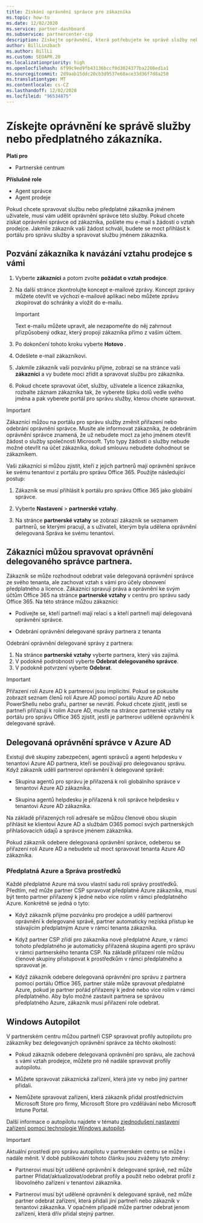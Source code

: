 ```yaml
---
title: Získání oprávnění správce pro zákazníka
ms.topic: how-to
ms.date: 12/02/2020
ms.service: partner-dashboard
ms.subservice: partnercenter-csp
description: Získejte oprávnění, která potřebujete ke správě služby nebo předplatného zákazníka jménem uživatele. Přečtěte si, jak se udělují, odvolají a spravují oprávnění.
author: BillLinzbach
ms.author: BillLi
ms.custom: SEOAPR.20
ms.localizationpriority: high
ms.openlocfilehash: 6f99c9ed9fb43136bccf0d3024377ba2208ed1a1
ms.sourcegitcommit: 2d9aab15ddc20cb3d9537e68ace33d36f7d8a250
ms.translationtype: MT
ms.contentlocale: cs-CZ
ms.lasthandoff: 12/02/2020
ms.locfileid: "96534875"
---
```

# <a name="obtain-permissions-to-manage-a-customers-service-or-subscription"></a>Získejte oprávnění ke správě služby nebo předplatného zákazníka.

**Platí pro**

- Partnerské centrum

**Příslušné role**

- Agent správce
- Agent prodeje

Pokud chcete spravovat službu nebo předplatné zákazníka jménem uživatele, musí vám udělit oprávnění správce této služby. Pokud chcete získat oprávnění správce od zákazníka, pošlete mu e-mail s žádostí o vztah prodejce. Jakmile zákazník vaši žádost schválí, budete se moct přihlásit k portálu pro správu služby a spravovat službu jménem zákazníka. 

## <a name="invite-a-customer-to-establish-a-reseller-relationship-with-you"></a>Pozvání zákazníka k navázání vztahu prodejce s vámi

1.  Vyberte **zákazníci** a potom zvolte **požádat o vztah prodejce**.

2.  Na další stránce zkontrolujte koncept e-mailové zprávy. Koncept zprávy můžete otevřít ve výchozí e-mailové aplikaci nebo můžete zprávu zkopírovat do schránky a vložit do e-mailu. 

    >[!IMPORTANT]
    >Text e-mailu můžete upravit, ale nezapomeňte do něj zahrnout přizpůsobený odkaz, který propojí zákazníka přímo z vaším účtem. 
    
3.  Po dokončení tohoto kroku vyberte **Hotovo** .

4.  Odešlete e-mail zákazníkovi.

5.  Jakmile zákazník vaši pozvánku přijme, zobrazí se na stránce vaši **zákazníci** a vy budete moci zřídit a spravovat službu pro zákazníka.

6.  Pokud chcete spravovat účet, služby, uživatele a licence zákazníka, rozbalte záznam zákazníka tak, že vyberete šipku dolů vedle svého jména a pak vyberete portál pro správu služby, kterou chcete spravovat.

>[!IMPORTANT]  
>Zákazníci můžou na portálu pro správu služby změnit přiřazení nebo odebrání oprávnění správce. Musíte ale informovat zákazníka, že odebráním oprávnění správce znamená, že už nebudete moct za jeho jménem otevřít žádost o služby společnosti Microsoft. Tyto typy žádostí o služby nebude možné otevřít na účet zákazníka, dokud smlouvu nebudete dohodnout se zákazníkem.

Vaši zákazníci si můžou zjistit, kteří z jejich partnerů mají oprávnění správce ke svému tenantovi z portálu pro správu Office 365. Použijte následující postup:

1. Zákazník se musí přihlásit k portálu pro správu Office 365 jako globální správce.

2. Vyberte **Nastavení**  >  **partnerské vztahy**.

3. Na stránce **partnerské vztahy** se zobrazí zákazník se seznamem partnerů, se kterými pracují, a s uživateli, kterým byla udělena oprávnění delegovaná Správa ke svému tenantovi.

## <a name="customers-can-manage-a-partners-delegated-admin-privileges"></a>Zákazníci můžou spravovat oprávnění delegovaného správce partnera. 

Zákazník se může rozhodnout odebrat vaše delegovaná oprávnění správce ze svého tenanta, ale zachovat vztah s vámi pro účely obnovení předplatného a licence. Zákazníci spravují práva a oprávnění ke svým účtům Office 365 na stránce **partnerské vztahy** v centru pro správu sady Office 365. Na této stránce můžou zákazníci:

- Podívejte se, kteří partneři mají relaci s a kteří partneři mají delegovaná oprávnění správce.

- Odebrání oprávnění delegované správy partnera z tenanta

Odebrání oprávnění delegované správy z partnera:

1. Na stránce **partnerské vztahy** vyberte partnera, který vás zajímá.
2. V podokně podrobností vyberte **Odebrat delegovaného správce**.
3. V podokně potvrzení vyberte **Odebrat**.

>[!IMPORTANT]  
>Přiřazení rolí Azure AD k partnerovi jsou implicitní. Pokud se pokusíte zobrazit seznam členů rolí Azure AD pomocí portálu Azure AD nebo PowerShellu nebo grafu, partner se nevrátí. Pokud chcete zjistit, jestli se partneři přiřazují k rolím Azure AD, musíte na stránce partnerské vztahy na portálu pro správu Office 365 zjistit, jestli je partnerovi udělené oprávnění k delegované správě.

## <a name="delegated-admin-privileges-in-azure-ad"></a>Delegovaná oprávnění správce v Azure AD 

Existují dvě skupiny zabezpečení, agenti správců a agenti helpdesku v tenantovi Azure AD partnera, kteří se používají pro delegovanou správu. Když zákazník udělí partnerovi oprávnění k delegované správě:

- Skupina agentů pro správu je přiřazená k roli globálního správce v tenantovi Azure AD zákazníka.

- Skupina agentů helpdesku je přiřazená k roli správce helpdesku v tenantovi Azure AD zákazníka.

Na základě přiřazených rolí adresáře se můžou členové obou skupin přihlásit ke klientovi Azure AD a službám O365 pomocí svých partnerských přihlašovacích údajů a správce jménem zákazníka.

Pokud zákazník odebere delegovaná oprávnění správce, odeberou se přiřazení rolí Azure AD a nebudete už moct spravovat tenanta Azure AD zákazníka.

### <a name="azure-subscriptions-and-resource-management"></a>Předplatná Azure a Správa prostředků

Každé předplatné Azure má svou vlastní sadu rolí správy prostředků. Předtím, než může partner CSP spravovat předplatné Azure zákazníka, musí být tento partner přiřazený k jedné nebo více rolím v rámci předplatného Azure. Konkrétně se jedná o tyto:

- Když zákazník přijme pozvánku pro prodejce a udělí partnerovi oprávnění k delegované správě, partner automaticky nezíská přístup ke stávajícím předplatným Azure v rámci tenanta zákazníka.

- Když partner CSP zřídí pro zákazníka nové předplatné Azure, v rámci tohoto předplatného je automaticky přiřazená skupina agenti pro správu v rámci partnerského tenanta CSP. Na základě přiřazení role můžou členové skupiny přistupovat k prostředkům v rámci předplatného a spravovat je.

- Když zákazník odebere delegovaná oprávnění pro správu z partnera pomocí portálu Office 365, partner stále může spravovat předplatné Azure, pokud je partner pořád přiřazený k jedné nebo více rolím v rámci předplatného. Aby bylo možné zastavit partnera se správou předplatného Azure, zákazník musí přiřazení role odebrat.

## <a name="windows-autopilot"></a>Windows Autopilot

V partnerském centru můžou partneři CSP spravovat profily autopilotu pro zákazníky bez delegovaných oprávnění správce za těchto okolností: 

- Pokud zákazník odebere delegovaná oprávnění pro správu, ale zachová s vámi vztah prodejce, můžete pro ně nadále spravovat profily autopilotu.

- Můžete spravovat zákaznická zařízení, která jste vy nebo jiný partner přidali. 

- Nemůžete spravovat zařízení, která zákazník přidal prostřednictvím Microsoft Store pro firmy, Microsoft Store pro vzdělávání nebo Microsoft Intune Portal.

Další informace o autopilotu najdete v tématu [zjednodušení nastavení zařízení pomocí technologie Windows autopilot](autopilot.md).

>[!IMPORTANT]  
>Aktuální prostředí pro správu autopilotu v partnerském centru se může i nadále měnit. V době publikování tohoto článku jsou zváženy tyto změny:

- Partnerovi musí být udělené oprávnění k delegované správě, než může partner Přidat/aktualizovat/odebrat profily a použít nebo odebrat profil z libovolného zařízení v tenantovi zákazníka.

- Partnerovi musí být udělené oprávnění k delegované správě, než může partner odebrat zařízení, která přidali jiní partneři nebo zákazník v tenantovi zákazníka. V opačném případě může partner odebrat jenom zařízení, která dřív přidal stejný partner.
